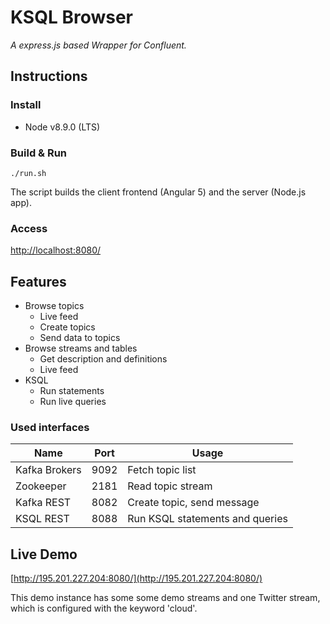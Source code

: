 # KSQL Browser
*A express.js based Wrapper for Confluent.*

## Instructions

### Install
* Node v8.9.0 (LTS)

### Build & Run
`./run.sh`

The script builds the client frontend (Angular 5) and the server (Node.js app).

### Access

[http://localhost:8080/](http://localhost:8080/)

## Features

* Browse topics
	* Live feed
	* Create topics
	* Send data to topics
* Browse streams and tables
	* Get description and definitions
	* Live feed
* KSQL
	* Run statements
	* Run live queries

### Used interfaces

| Name          | Port | Usage                           |
|---------------|------|---------------------------------|
| Kafka Brokers | 9092 | Fetch topic list                |
| Zookeeper     | 2181 | Read topic stream               |
| Kafka REST    | 8082 | Create topic, send message      |
| KSQL REST     | 8088 | Run KSQL statements and queries |

## Live Demo

[http://195.201.227.204:8080/](http://195.201.227.204:8080/)

This demo instance has some some demo streams and one Twitter stream, which is configured with the keyword 'cloud'.